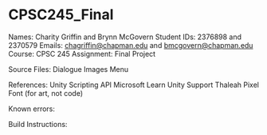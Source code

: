 # CPSC245_Final

Names: Charity Griffin and Brynn McGovern
Student IDs: 2376898 and 2370579
Emails: chagriffin@chapman.edu and bmcgovern@chapman.edu
Course: CPSC 245
Assignment: Final Project

Source Files:
Dialogue
Images
Menu

References:
Unity Scripting API
Microsoft Learn
Unity Support
Thaleah Pixel Font (for art, not code)

Known errors:

Build Instructions: